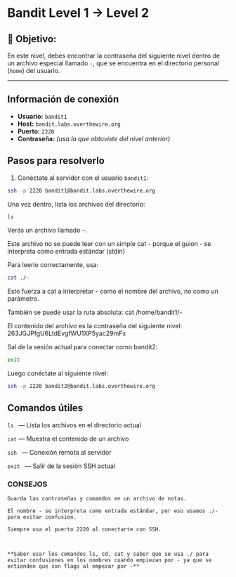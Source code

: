 # Bandit Level 1 → Level 2


## 🎯 Objetivo:
En este nivel, debes encontrar la contraseña del siguiente nivel dentro de un archivo especial llamado `-`, que se encuentra en el directorio personal (`home`) del usuario.

---
## Información de conexión

- **Usuario:** `bandit1`  
- **Host:** `bandit.labs.overthewire.org`  
- **Puerto:** `2220`  
- **Contraseña:** _(usa la que obtuviste del nivel anterior)_

## Pasos para resolverlo

1. Conéctate al servidor con el usuario `bandit1`:

```bash
ssh -p 2220 bandit1@bandit.labs.overthewire.org
 ```

 Una vez dentro, lista los archivos del directorio:
```bash
ls
```

Verás un archivo llamado -.

Este archivo no se puede leer con un simple cat - porque el guion - se interpreta como entrada estándar (stdin)

Para leerlo correctamente, usa:
```bash
cat ./-
```

Esto fuerza a cat a interpretar - como el nombre del archivo, no como un parámetro.

También se puede usar la ruta absoluta: cat /home/bandit1/-

El contenido del archivo es la contraseña del siguiente nivel: 263JGJPfgU6LtdEvgfWU1XP5yac29mFx

Sal de la sesión actual para conectar como bandit2:
```bash
exit
```

Luego conéctate al siguiente nivel:
```bash
ssh -p 2220 bandit2@bandit.labs.overthewire.org
```

## Comandos útiles

 `ls ` — Lista los archivos en el directorio actual

 `cat` — Muestra el contenido de un archivo

 `ssh ` — Conexión remota al servidor

 `exit ` — Salir de la sesión SSH actual

### CONSEJOS

    Guarda las contraseñas y comandos en un archivo de notas.

    El nombre - se interpreta como entrada estándar, por eso usamos ./- para evitar confusión.

    Siempre usa el puerto 2220 al conectarte con SSH.



    **Saber usar los comandos ls, cd, cat y saber que se usa ./ para evitar confusiones en los nombres cuando empiezan por - ya que se entienden que son flags al empezar por -**


